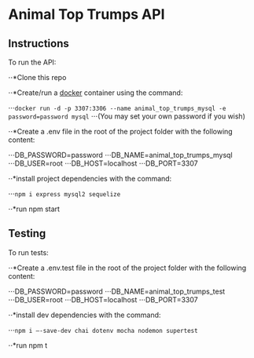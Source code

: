 # Animal Top Trumps API

## Instructions

To run the API:

⋅⋅\*Clone this repo

⋅⋅\*Create/run a [docker](https://www.docker.com/) container using the command:

⋅⋅⋅`docker run -d -p 3307:3306 --name animal_top_trumps_mysql -e password=password mysql`
⋅⋅⋅(You may set your own password if you wish)

⋅⋅\*Create a .env file in the root of the project folder with the following content:

⋅⋅⋅DB_PASSWORD=password
⋅⋅⋅DB_NAME=animal_top_trumps_mysql
⋅⋅⋅DB_USER=root
⋅⋅⋅DB_HOST=localhost
⋅⋅⋅DB_PORT=3307

⋅⋅\*install project dependencies with the command:

⋅⋅⋅`npm i express mysql2 sequelize`

⋅⋅\*run npm start

## Testing

To run tests:

⋅⋅\*Create a .env.test file in the root of the project folder with the following content:

⋅⋅⋅DB_PASSWORD=password
⋅⋅⋅DB_NAME=animal_top_trumps_test
⋅⋅⋅DB_USER=root
⋅⋅⋅DB_HOST=localhost
⋅⋅⋅DB_PORT=3307

⋅⋅\*install dev dependencies with the command:

⋅⋅⋅`npm i —-save-dev chai dotenv mocha nodemon supertest`

⋅⋅\*run npm t
